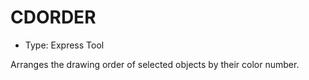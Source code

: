 # CDORDER

- Type: Express Tool

Arranges the drawing order of selected objects by their color number.
